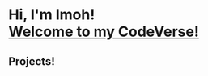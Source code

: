 <h1>Hi, I'm Imoh! <br/><a href="https://www.linkedin.com/in/imoh-samson/">Welcome to my CodeVerse!</a></h1>

<h2>Projects!<br/><a href=""></a></h2>


[twitter]: https://twitter.com/imohsamson
[youtube]: https://www.youtube.com/c/imohsamson
[instagram]: https://www.instagram.com/imohsamson/
[linkedin]: https://linkedin.com/in/imohsamson
